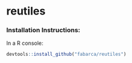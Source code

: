 # reutiles
### Installation Instructions:
In a R console:
```R
devtools::install_github("fabarca/reutiles")
```
